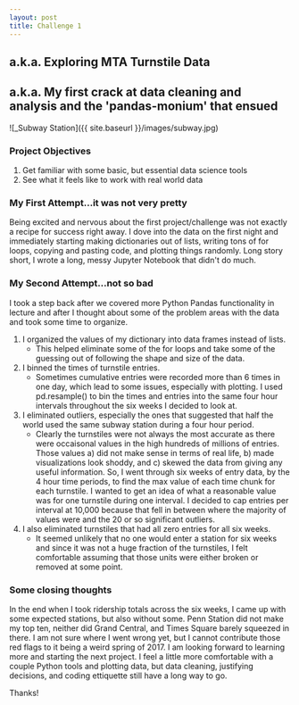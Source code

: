 ```yaml
---
layout: post
title: Challenge 1
---
```

## a.k.a. Exploring MTA Turnstile Data
## a.k.a. My first crack at data cleaning and analysis and the 'pandas-monium' that ensued
![_Subway Station]({{ site.baseurl }}/images/subway.jpg)

### Project Objectives
1. Get familiar with some basic, but essential data science tools
2. See what it feels like to work with real world data

### My First Attempt...it was not very pretty
Being excited and nervous about the first project/challenge was not exactly a recipe for success
right away. I dove into the data on the first night and immediately starting making dictionaries
out of lists, writing tons of for loops, copying and pasting code, and plotting things randomly.
Long story short, I wrote a long, messy Jupyter Notebook that didn't do much.

### My Second Attempt...not so bad
I took a step back after we covered more Python Pandas functionality in lecture and after I thought
about some of the problem areas with the data and took some time to organize.
1. I organized the values of my dictionary into data frames instead of lists.
    * This helped eliminate some of the for loops and take some of the guessing out of following the 
    shape and size of the data.
2. I binned the times of turnstile entries.
    * Sometimes cumulative entries were recorded more than 6 times in one day, which lead to some
    issues, especially with plotting. I used pd.resample() to bin the times and entries into the 
    same four hour intervals throughout the six weeks I decided to look at.
3. I eliminated outliers, especially the ones that suggested that half the world used the same 
subway station during a four hour period.
    * Clearly the turnstiles were not always the most accurate as there were occaisonal values
    in the high hundreds of millions of entries. Those values a) did not make sense in terms of
    real life, b) made visualizations look shoddy, and c) skewed the data from giving any useful
    information. So, I went through six weeks of entry data, by the 4 hour time periods, to find
    the max value of each time chunk for each turnstile. I wanted to get an idea of what a 
    reasonable value was for one turnstile during one interval. I decided to cap entries per 
    interval at 10,000 because that fell in between where the majority of values were and the 
    20 or so significant outliers.
4. I also eliminated turnstiles that had all zero entries for all six weeks.
    * It seemed unlikely that no one would enter a station for six weeks and since it was not a
    huge fraction of the turnstiles, I felt comfortable assuming that those units were either 
    broken or removed at some point.
    
### Some closing thoughts
In the end when I took ridership totals across the six weeks, I came up with some expected 
stations, but also without some. Penn Station did not make my top ten, neither did Grand
Central, and Times Square barely squeezed in there. I am not sure where I went wrong yet,
but I cannot contribute those red flags to it being a weird spring of 2017. I am looking 
forward to learning more and starting the next project. I feel a little more comfortable
with a couple Python tools and plotting data, but data cleaning, justifying decisions, and
coding ettiquette still have a long way to go.

Thanks!
